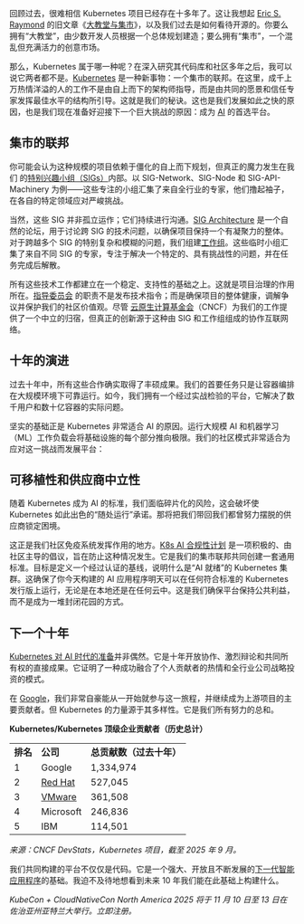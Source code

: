 回顾过去，很难相信 Kubernetes 项目已经存在十多年了。这让我想起 [Eric S. Raymond](https://en.wikipedia.org/wiki/Eric_S._Raymond) 的旧文章《[大教堂与集市](https://www.oreilly.com/library/view/the-cathedral/0596001088/)》，以及我们过去是如何看待开源的。你要么拥有“大教堂”，由少数开发人员根据一个总体规划建造；要么拥有“集市”，一个混乱但充满活力的创意市场。

那么，Kubernetes 属于哪一种呢？在深入研究其代码库和社区多年之后，我可以说它两者都不是。[Kubernetes](https://thenewstack.io/kubernetes-an-overview/) 是一种新事物：一个集市的联邦。在这里，成千上万热情洋溢的人的工作不是由自上而下的架构师指导，而是由共同的愿景和信任专家发挥最佳水平的结构所引导。这就是我们的秘诀。这也是我们发展如此之快的原因，也是我们现在准备好迎接下一个巨大挑战的原因：成为 [AI](https://thenewstack.io/ai-for-developers-how-can-programmers-use-artificial-intelligence/) 的首选平台。

## **集市的联邦**

你可能会认为这种规模的项目依赖于僵化的自上而下规划，但真正的魔力发生在我们 的[特别兴趣小组（SIGs）](https://github.com/kubernetes/community/blob/master/committee-steering/governance/sig-governance.md)内部。以 SIG-Network、SIG-Node 和 SIG-API-Machinery 为例——这些专注的小组汇集了来自全行业的专家，他们撸起袖子，在各自的特定领域应对严峻挑战。

当然，这些 SIG 并非孤立运作；它们持续进行沟通。[SIG Architecture](https://github.com/kubernetes/community/tree/master/sig-architecture) 是一个自然的论坛，用于讨论跨 SIG 的技术问题，以确保项目保持一个有凝聚力的整体。对于跨越多个 SIG 的特别复杂和模糊的问题，我们组建[工作组](https://github.com/kubernetes/community/blob/master/committee-steering/governance/wg-governance.md)。这些临时小组汇集了来自不同 SIG 的专家，专注于解决一个特定的、具有挑战性的问题，并在任务完成后解散。

所有这些技术工作都建立在一个稳定、支持性的基础之上。这就是项目治理的作用所在。[指导委员会](https://github.com/kubernetes/community/tree/master/committee-steering) 的职责不是发布技术指令；而是确保项目的整体健康，调解争议并保护我们的社区价值观。尽管 [云原生计算基金会](https://cncf.io/?utm_content=inline+mention)（CNCF）为我们的工作提供了一个中立的归宿，但真正的创新源于这种由 SIG 和工作组组成的协作互联网络。

## **十年的演进**

过去十年中，所有这些合作确实取得了丰硕成果。我们的首要任务只是让容器编排在大规模环境下可靠运行。如今，我们拥有一个经过实战检验的平台，它解决了数千用户和数十亿容器的实际问题。

坚实的基础正是 Kubernetes 非常适合 AI 的原因。运行大规模 AI 和机器学习（ML）工作负载会将基础设施的每个部分推向极限。我们的社区模式非常适合为应对这一挑战而发展平台：

## **可移植性和供应商中立性**

随着 Kubernetes 成为 AI 的标准，我们面临碎片化的风险，这会破坏使 Kubernetes 如此出色的“随处运行”承诺。那将把我们带回我们都曾努力摆脱的供应商锁定困境。

这正是我们社区免疫系统发挥作用的地方。[K8s AI 合规性计划](https://github.com/cncf/ai-conformance) 是一项积极的、由社区主导的倡议，旨在防止这种情况发生。它是我们的集市联邦共同创建一套通用标准。目标是定义一个经过认证的基线，说明什么是“AI 就绪”的 Kubernetes 集群。这确保了你今天构建的 AI 应用程序明天可以在任何符合标准的 Kubernetes 发行版上运行，无论是在本地还是在任何云中。这是我们确保平台保持公共利益，而不是成为一堆封闭花园的方式。

## **下一个十年**

[Kubernetes 对 AI 时代的准备](https://thenewstack.io/kubecon-europe-how-google-will-evolve-kubernetes-in-ai-era/)并非偶然。它是十年开放协作、激烈辩论和共同所有权的直接成果。它证明了一种成功融合了个人贡献者的热情和全行业公司战略投资的模式。

在 [Google](https://cloud.google.com/?utm_content=inline+mention)，我们非常自豪能从一开始就参与这一旅程，并继续成为上游项目的主要贡献者。但 Kubernetes 的力量源于其多样性。它是我们所有努力的总和。

**Kubernetes/Kubernetes 顶级企业贡献者（历史总计）**

| | | |
| --- | --- | --- |
| **排名** | **公司** | **总贡献数（过去十年）** |
| 1 | Google | 1,334,974 |
| 2 | [Red Hat](https://www.openshift.com/try?utm_content=inline+mention) | 527,045 |
| 3 | [VMware](https://tanzu.vmware.com?utm_content=inline+mention) | 361,508 |
| 4 | Microsoft | 246,836 |
| 5 | IBM | 114,501 |

*来源：CNCF DevStats，Kubernetes 项目，截至 2025 年 9 月。*

我们共同构建的平台不仅仅是代码。它是一个强大、开放且不断发展的[下一代智能应用程序](https://thenewstack.io/whats-next-in-building-better-generative-ai-applications/)的基础。我迫不及待地想看到未来 10 年我们能在此基础上构建什么。

*KubeCon + CloudNativeCon North America 2025 将于 11 月 10 日至 13 日在佐治亚州亚特兰大举行。立即注册。*
